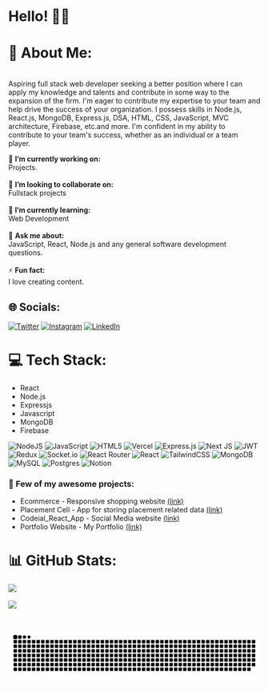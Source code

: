 # Hello! 👋👋

# 💫 About Me:
<br>Aspiring full stack web developer seeking a better position where I can apply my knowledge and talents and contribute in some way to the expansion of the firm. I'm eager to contribute my expertise to your team and help drive the success of your organization. I possess skills in Node.js, React.js, MongoDB, Express.js, DSA, HTML, CSS, JavaScript, MVC architecture, Firebase, etc.and more. I'm confident in my ability to contribute to your team's success, whether as an individual or a team player.<br>

🔭 **I’m currently working on:**  <br>Projects.<br><br>👯 **I’m looking to collaborate on:**  <br>Fullstack projects<br><br>🌱 **I’m currently learning:**  <br>Web Development<br><br>💬 **Ask me about:**  <br>JavaScript, React, Node.js and any general software development questions.<br><br>⚡ **Fun fact:**  <br>I love creating content.



## 🌐 Socials:
[![Twitter](https://img.shields.io/badge/Twitter-%231DA1F2.svg?logo=Twitter&logoColor=white)](https://twitter.com/Parasthakur007) [![Instagram](https://img.shields.io/badge/Instagram-%23E4405F.svg?logo=Instagram&logoColor=white)](https://www.instagram.com/__gabru_jawan__/) [![LinkedIn](https://img.shields.io/badge/LinkedIn-%230077B5.svg?logo=linkedin&logoColor=white)](https://www.linkedin.com/in/parasthakur007/)

# 💻 Tech Stack:

- React
- Node.js
- Expressjs
- Javascript
- MongoDB
- Firebase

![NodeJS](https://img.shields.io/badge/node.js-6DA55F?style=for-the-badge&logo=node.js&logoColor=white)  ![JavaScript](https://img.shields.io/badge/javascript-%23323330.svg?style=for-the-badge&logo=javascript&logoColor=%23F7DF1E) ![HTML5](https://img.shields.io/badge/html5-%23E34F26.svg?style=for-the-badge&logo=html5&logoColor=white)  ![Vercel](https://img.shields.io/badge/vercel-%23000000.svg?style=for-the-badge&logo=vercel&logoColor=white) ![Express.js](https://img.shields.io/badge/express.js-%23404d59.svg?style=for-the-badge&logo=express&logoColor=%2361DAFB) ![Next JS](https://img.shields.io/badge/Next-black?style=for-the-badge&logo=next.js&logoColor=white) ![JWT](https://img.shields.io/badge/JWT-black?style=for-the-badge&logo=JSON%20web%20tokens) ![Redux](https://img.shields.io/badge/redux-%23593d88.svg?style=for-the-badge&logo=redux&logoColor=white) ![Socket.io](https://img.shields.io/badge/Socket.io-black?style=for-the-badge&logo=socket.io&badgeColor=010101) ![React Router](https://img.shields.io/badge/React_Router-CA4245?style=for-the-badge&logo=react-router&logoColor=white) ![React](https://img.shields.io/badge/react-%2320232a.svg?style=for-the-badge&logo=react&logoColor=%2361DAFB) ![TailwindCSS](https://img.shields.io/badge/tailwindcss-%2338B2AC.svg?style=for-the-badge&logo=tailwind-css&logoColor=white) ![MongoDB](https://img.shields.io/badge/MongoDB-%234ea94b.svg?style=for-the-badge&logo=mongodb&logoColor=white) ![MySQL](https://img.shields.io/badge/mysql-%2300f.svg?style=for-the-badge&logo=mysql&logoColor=white) ![Postgres](https://img.shields.io/badge/postgres-%23316192.svg?style=for-the-badge&logo=postgresql&logoColor=white)  ![Notion](https://img.shields.io/badge/Notion-%23000000.svg?style=for-the-badge&logo=notion&logoColor=white)

### 🎊 Few of my awesome projects:
- Ecommerce  - Responsive shopping website [(link)](https://mern-ecommerce-project-beta.vercel.app/login)
- Placement Cell - App for storing placement related data [(link)](https://placement-cell1-e2cy.onrender.com/)
- Codeial_React_App - Social Media website [(link)](https://codeial-react-app-ruby.vercel.app/)
- Portfolio Website - My Portfolio [(link)](https://portfolio-1-wx9e.onrender.com)

# 📊 GitHub Stats:
![](https://github-readme-stats.vercel.app/api?username=Paras0072&theme=dark&hide_border=false&include_all_commits=false&count_private=false)<br/>

![](https://github-readme-stats.vercel.app/api/top-langs/?username=Paras0072&theme=dark&hide_border=false&include_all_commits=false&count_private=false&layout=compact)

###

<br clear="both"> 

<img src="https://github.com/Paras0072/Paras0072/blob/output/snake.svg" alt="Snake animation" />

###
